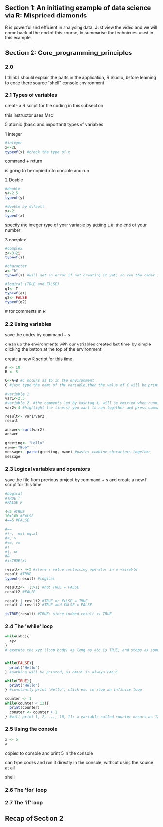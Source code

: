 ## Section 1: An initiating example of data science via R: Mispriced diamonds
R is powerful and efficient in analysing data.
Just view the video and we will come back at the end of this course, to summarise the techniques used in this example.

## Section 2: Core_programming_principles
### 2.0 
I think I should explain the parts in the application, R Studio, before learning to code there
source "shell"
console
environment
### 2.1 Types of variables
create a R script for the coding in this subsection

this instructor uses Mac

5 atomic (basic and important) types of variables

1 integer
 
```R
#integer
x<-2L
typeof(x) #check the type of x
```
command + return

is going to be copied into console and run

2 Double
```R
#double
y<-2.5
typeof(y)
```

```R
#double by default
x<-2
typeof(x)
```
specify the integer type of your variable by adding `L` at the end of your number



3 complex
```R
#complex
z<-3+2i
typeof(z)

#character
a<-"h"
typeof(a) #will get an error if not creating it yet; so run the codes in its desired order, here I mean defining a and then check its type

#logical (TRUE and FALSE)
q1<- T
typeof(q1)
q2<- FALSE
typeof(q2)
```

\# for comments in R

### 2.2 Using variables
save the codes by command + s

clean up the environments with our variables created last time, by simple clicking the button at the top of the environment

create a new R script for this time
```R
A <- 10
B <- 5

C<-A+B #C occurs as 15 in the environment
C #just type the name of the variable,then the value of C will be printed in the console

#variable 1
var1<-2.5
#variable 2  #the comments led by hashtag #, will be omitted when running codes
var2<-4 #highlight the line(s) you want to run together and press command + return

result<- var1/var2
result

answer<-sqrt(var2)
answer

greeting<- "Hello"
name<-"Bob"
message<- paste(greeting, name) #paste: combine characters together
message
```


### 2.3 Logical variables and operators
save the file from previous project by command + s
and create a new R script for this time


```R
#Logical
#TRUE T
#FALSE F

4<5 #TRUE
10>100 #FALSE
4==5 #FALSE

#==
#!=,  not equal
#<, >
#<=, >=
#!
#|, or
#&
#isTRUE(x)

result<- 4<5 #store a value containing operator in a vairable
result #TRUE
typeof(result) #logical

result2<- !(5>1) #not TRUE = FALSE
result2 #FALSE

result | result2 #TRUE or FALSE = TRUE
result & result2 #TRUE and FALSE = FALSE

isTRUE(result) #TRUE; since indeed result is TRUE
```

### 2.4 The 'while' loop

 
```R
while(abc){
  xyz
}
# execute the xyz (loop body) as long as abc is TRUE, and stops as soons as the abc becomes FALSE


while(FALSE){
  print("Hello")
} #nothing will be printed, as FALSE is always FALSE

while(TRUE){
  print("Hello")
} #constantly print "Hello"; click esc to stop an infinite loop

counter <- 1
while(counter < 12){
  print(counter)
  conuter <- counter + 1
} #will print 1, 2, ..., 10, 11; a variable called counter occurs as 12 in the environment

```


### 2.5 Using the console


```R
x <- 5
x

```

copied to console and print 5 in the console

can type codes and run it directly in the console, without using the source at all

shell

### 2.6 The 'for' loop

### 2.7 The 'if' loop

## Recap of Section 2 
